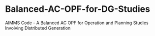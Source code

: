 # Balanced-AC-OPF-for-DG-Studies
AIMMS Code - A Balanced AC OPF for Operation and Planning Studies Involving Distributed Generation
